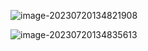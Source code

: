 ![image-20230720134821908](https://typora-images-1302473945.cos.ap-chengdu.myqcloud.com/images/202307201348941.png)

![image-20230720134835613](https://typora-images-1302473945.cos.ap-chengdu.myqcloud.com/images/202307201348640.png)